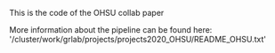 This is the code of the OHSU collab paper

More information about the pipeline can be found here: 
'/cluster/work/grlab/projects/projects2020_OHSU/README_OHSU.txt'
